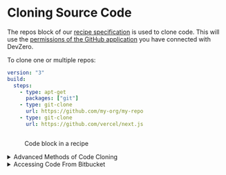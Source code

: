 # Cloning Source Code

The repos block of our [recipe specification](syntax.md#git-clone) is used to clone code. This will use the [permissions of the GitHub application](https://docs.devzero.io/product-docs/admin/permissions) you have connected with DevZero.

To clone one or multiple repos:

```yaml
version: "3"
build:
  steps:
    - type: apt-get
      packages: ["git"]
    - type: git-clone
      url: https://github.com/my-org/my-repo
    - type: git-clone
      url: https://github.com/vercel/next.js
```

<figure><img src="../.gitbook/assets/repos-in-recipe.png" alt=""><figcaption><p>Code block in a recipe</p></figcaption></figure>

<details>

<summary>Advanced Methods of Code Cloning</summary>

This usually applies to cases where you need to use secrets to clone code. To learn more about how to save and use secrets: [Secrets](./../environment-variables/secrets.md)

You can use a [`command`](syntax.md#command) block to clone code directly:

{% code lineNumbers="true" %}
```yaml
dev:
    commands:
    - command: |-
        git clone https://github.com/vercel/next.js
      directory: /home/devzero
      name: clone public repo

    - command: |-
        # MY_PERSONAL_TOKEN is the key for a secret/environment variable saved at https://www.devzero.io/dashboard/environment-variables/team
        git clone https://$MY_PERSONAL_TOKEN@github.com/vercel/next.js
      directory: /home/devzero
      name: clone private repo using PAT

     - command: |-
        # MY_PRIVATE_KEY is the key for secret/environment variable saved at https://www.devzero.io/dashboard/environment-variables/team
        # The value for that should be the private key part of what you saved as a deploy key: https://docs.github.com/en/authentication/connecting-to-github-with-ssh/managing-deploy-keys

        mkdir -p .ssh
        echo "-----BEGIN OPENSSH PRIVATE KEY-----" >> .ssh/devzero_id25519
        echo $MY_PRIVATE_KEY >> .ssh/devzero_id25519
        echo "-----END OPENSSH PRIVATE KEY-----" >> .ssh/devzero_id25519
        chmod 400 .ssh/devzero_id25519

        GIT_SSH_COMMAND='ssh -o IdentitiesOnly=yes -o StrictHostKeyChecking=accept-new -i /home/devzero/.ssh/devzero_id25519' git clone git@github.com:my-org/my-repo.git
      directory: /home/devzero
      name: clone private repo over ssh using a deploy key
```
{% endcode %}

Some of the use cases where this is applicable:

* You're not using GitHub for source control
* You cannot authorize the GitHub app due to access control issues
* You need to use [deploy keys](https://docs.github.com/en/authentication/connecting-to-github-with-ssh/managing-deploy-keys), [personal access tokens](https://docs.github.com/en/authentication/keeping-your-account-and-data-secure/managing-your-personal-access-tokens), etc.
* You need to use some other authentication methods than the DevZero default
* You want to clone your repo to a custom directory
* If there's something else you don't see supported, please drop us a note at [support@devzero.io](mailto:support@devzero.io)

</details>

<details>

<summary>Accessing Code From Bitbucket</summary>

## Step 1. Go to your repo page on the Bitbucket website

<img src="../.gitbook/assets/bitbucket-repo.png" alt="Bitbucket Repo" data-size="original">

## Step 2. Go to the `Access Keys` section

<img src="../.gitbook/assets/bitbucket-access-keys.png" alt="Bitbucket Access Keys" data-size="original">

## Step 3(a). Generate keys

{% code %}
```
ssh-keygen -t ed25519 -C "devzero-user@my-website.com" -f devzero_id25519 -P '' -q
```
{% endcode %}

## Step 3(b). Add the public key to your Bitbucket repo's access keys

First, copy the public key

{% code %}
```
cat ~/.ssh/devzero_id25519.pub | pbcopy
```
{% endcode %}

Then, paste it in the `Key` section in the pop-up box.

<img src="../.gitbook/assets/bitbucket-add-access-key.png" alt="Bitbucket Add Access Keys" data-size="original">

## Step 3(c). Add the private key to DevZero

Check the private key

<img src="../.gitbook/assets/private-key-full.png" alt="New private key" data-size="original">

Copy it

{% code %}
```
cat ~/.ssh/devzero_id25519 | pbcopy
```
{% endcode %}

Then paste it into your team's secrets section at [https://www.devzero.io/dashboard/environment-variables/team](https://www.devzero.io/dashboard/environment-variables/team)

Call it `BITBUCKET_PVT_KEY` (or whatever you please, but this is referenced in Step 4)

<img src="../.gitbook/assets/bitbucket-pvt-key-dz.png" alt="Add private key to DevZero" data-size="original">

## Step 4. Build a recipe

Create a recipe and add a block that looks like the one below (check `line 5` to ensure naming).

{% code %}
```yaml
dev:
  commands:
    - command: |-
        mkdir -p .ssh
        printf "%s" "$BITBUCKET_PVT_KEY" >> .ssh/devzero_id25519
        sed -i 's/^"//; s/"$//' .ssh/devzero_id25519
        chmod 400 .ssh/devzero_id25519
        GIT_SSH_COMMAND='ssh -o IdentitiesOnly=yes -o StrictHostKeyChecking=accept-new -i /home/devzero/.ssh/devzero_id25519' git clone git@bitbucket.org:devzero-inc/demo-repo-pvt.git
      dir: .
      name: clone_from_bitbucket
```
{% endcode %}

## Step 5. Launch a workspace from that recipe

Visit your recipes pages here [https://www.devzero.io/dashboard/recipes](https://www.devzero.io/dashboard/recipes), and launch a workspace from that new recipe!

</details>
